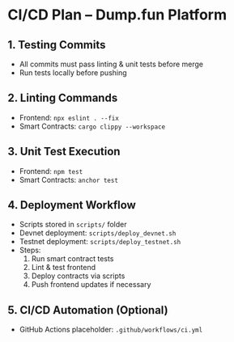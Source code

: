 # CI/CD Plan – Dump.fun Platform

## 1. Testing Commits
- All commits must pass linting & unit tests before merge
- Run tests locally before pushing

## 2. Linting Commands
- Frontend: `npx eslint . --fix`
- Smart Contracts: `cargo clippy --workspace`

## 3. Unit Test Execution
- Frontend: `npm test`
- Smart Contracts: `anchor test`

## 4. Deployment Workflow
- Scripts stored in `scripts/` folder
- Devnet deployment: `scripts/deploy_devnet.sh`
- Testnet deployment: `scripts/deploy_testnet.sh`
- Steps:
  1. Run smart contract tests
  2. Lint & test frontend
  3. Deploy contracts via scripts
  4. Push frontend updates if necessary

## 5. CI/CD Automation (Optional)
- GitHub Actions placeholder: `.github/workflows/ci.yml`
